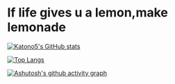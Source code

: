# If life gives u a lemon,make lemonade

[![Katono5's GitHub stats](https://github-readme-stats.vercel.app/api?username=Katono5&theme=dark&show_icons=true)](https://github.com/anuraghazra/github-readme-stats)

[![Top Langs](https://github-readme-stats.vercel.app/api/top-langs/?username=Katono5&layout=compact&theme=dark&show_icons=true)](https://github.com/anuraghazra/github-readme-stats)

[![Ashutosh's github activity graph](https://activity-graph.herokuapp.com/graph?username=Katono5&theme=dracula)](https://github.com/ashutosh00710/github-readme-activity-graph)

